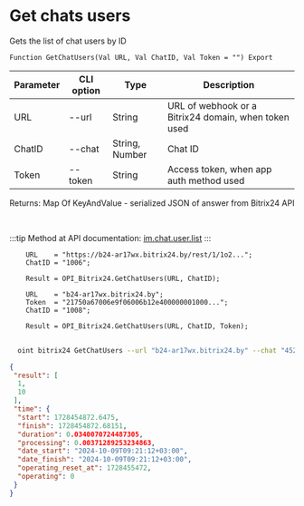 ﻿---
sidebar_position: 2
---

# Get chats users
 Gets the list of chat users by ID



`Function GetChatUsers(Val URL, Val ChatID, Val Token = "") Export`

  | Parameter | CLI option | Type | Description |
  |-|-|-|-|
  | URL | --url | String | URL of webhook or a Bitrix24 domain, when token used |
  | ChatID | --chat | String, Number | Chat ID |
  | Token | --token | String | Access token, when app auth method used |

  
  Returns:  Map Of KeyAndValue - serialized JSON of answer from Bitrix24 API

<br/>

:::tip
Method at API documentation: [im.chat.user.list](https://dev.1c-bitrix.ru/learning/course/?COURSE_ID=93&LESSON_ID=12095)
:::
<br/>


```bsl title="Code example"
    URL    = "https://b24-ar17wx.bitrix24.by/rest/1/1o2...";
    ChatID = "1006";

    Result = OPI_Bitrix24.GetChatUsers(URL, ChatID);

    URL    = "b24-ar17wx.bitrix24.by";
    Token  = "21750a67006e9f06006b12e400000001000...";
    ChatID = "1008";

    Result = OPI_Bitrix24.GetChatUsers(URL, ChatID, Token);
```



```sh title="CLI command example"
    
  oint bitrix24 GetChatUsers --url "b24-ar17wx.bitrix24.by" --chat "452" --token "fe3fa966006e9f06006b12e400000001000..."

```

```json title="Result"
{
 "result": [
  1,
  10
 ],
 "time": {
  "start": 1728454872.6475,
  "finish": 1728454872.68151,
  "duration": 0.0340070724487305,
  "processing": 0.00371289253234863,
  "date_start": "2024-10-09T09:21:12+03:00",
  "date_finish": "2024-10-09T09:21:12+03:00",
  "operating_reset_at": 1728455472,
  "operating": 0
 }
}
```
